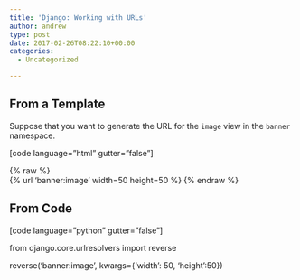 ```yaml
---
title: 'Django: Working with URLs'
author: andrew
type: post
date: 2017-02-26T08:22:10+00:00
categories:
  - Uncategorized

---
```

## From a Template

Suppose that you want to generate the URL for the `image` view in the `banner` namespace.

[code language=&#8221;html&#8221; gutter=&#8221;false&#8221;]

{% raw %}  
{% url &#8216;banner:image&#8217; width=50 height=50 %}
{% endraw %}


## From Code

[code language=&#8221;python&#8221; gutter=&#8221;false&#8221;]
  
from django.core.urlresolvers import reverse

reverse(&#8216;banner:image&#8217;, kwargs={&#8216;width&#8217;: 50, &#8216;height&#8217;:50})
  

